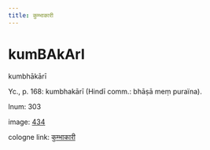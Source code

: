 ```yaml
---
title: कुम्भाकारी
---
```


# kumBAkArI

kumbhākārī  <div n="P" />Yc., p. 168: kumbhakārī (Hindī comm.: bhāṣā meṃ puraïna).

lnum: 303

image: [434](https://www.sanskrit-lexicon.uni-koeln.de/scans/csl-apidev/servepdf.php?dict=snp&page=434)

cologne link: [कुम्भाकारी](https://sanskrit-lexicon.uni-koeln.de/scans/csl-apidev/getword.php?dict=snp&key=कुम्भाकारी)

